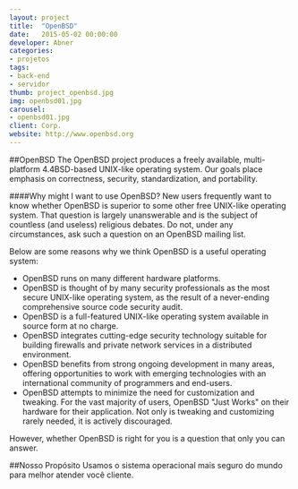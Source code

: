 ```yaml
---
layout: project
title:  "OpenBSD"
date:   2015-05-02 00:00:00
developer: Abner 
categories:
- projetos
tags:
- back-end
- servidor
thumb: project_openbsd.jpg
img: openbsd01.jpg
carousel:
- openbsd01.jpg
client: Corp.
website: http://www.openbsd.org
---
```

##OpenBSD
The OpenBSD project produces a freely available, multi-platform 4.4BSD-based UNIX-like operating system. Our goals place emphasis on correctness, security, standardization, and portability.
 
####Why might I want to use OpenBSD?
New users frequently want to know whether OpenBSD is superior to some other free UNIX-like operating system. That question is largely unanswerable and is the subject of countless (and useless) religious debates. Do not, under any circumstances, ask such a question on an OpenBSD mailing list.

Below are some reasons why we think OpenBSD is a useful operating system:

- OpenBSD runs on many different hardware platforms.
- OpenBSD is thought of by many security professionals as the most secure UNIX-like operating system, as the result of a never-ending comprehensive source code security audit.
- OpenBSD is a full-featured UNIX-like operating system available in source form at no charge.
- OpenBSD integrates cutting-edge security technology suitable for building firewalls and private network services in a distributed environment.
- OpenBSD benefits from strong ongoing development in many areas, offering opportunities to work with emerging technologies with an international community of programmers and end-users.
- OpenBSD attempts to minimize the need for customization and tweaking. For the vast majority of users, OpenBSD "Just Works" on their hardware for their application. Not only is tweaking and customizing rarely needed, it is actively discouraged.

However, whether OpenBSD is right for you is a question that only you can answer.

##Nosso Propósito
Usamos o sistema operacional mais seguro do mundo para melhor atender você cliente.
